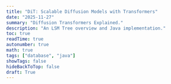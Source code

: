 ```yaml
---
title: "DiT: Scalable Diffusion Models with Transformers"
date: "2025-11-27"
summary: "Diffusion Transformers Explained."
description: "An LSM Tree overview and Java implementation."
toc: true
readTime: true
autonumber: true
math: true
tags: ["database", "java"]
showTags: false
hideBackToTop: false
draft: True
---
```





